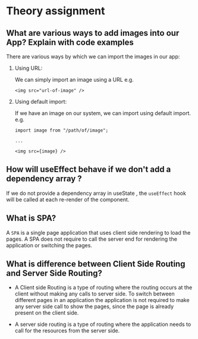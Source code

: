 # Theory assignment

## What are various ways to add images into our App? Explain with code examples

There are various ways by which we can import the images in our app:

1. Using URL:

   We can simply import an image using a URL
   e.g.

   ```
   <img src="url-of-image" />
   ```

2. Using default import:

   If we have an image on our system, we can import using default import.
   e.g.

   ```
   import image from "/path/of/image";

   ...

   <img src={image} />
   ```

## How will useEffect behave if we don't add a dependency array ?

If we do not provide a dependency array in useState , the `useEffect` hook will be called at each re-render of the component.

## What is SPA?

A `SPA` is a single page application that uses client side rendering to load the pages. A SPA does not require to call the server end for rendering the application or switching the pages.

## What is difference between Client Side Routing and Server Side Routing?

- A Client side Routing is a type of routing where the routing occurs at the client without making any calls to server side. To switch between different pages in an application the application is not required to make any server side call to show the pages, since the page is already present on the client side.

- A server side routing is a type of routing where the application needs to call for the resources from the server side.